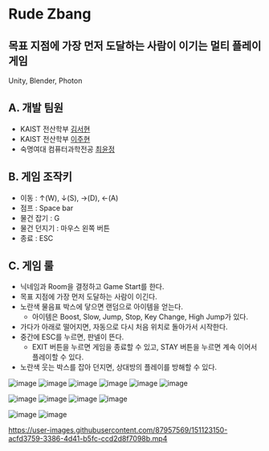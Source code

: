 # Rude Zbang
## 목표 지점에 가장 먼저 도달하는 사람이 이기는 멀티 플레이 게임
Unity, Blender, Photon

## A. 개발 팀원  
- KAIST 전산학부 [김서현](https://github.com/seohyeon0322)
- KAIST 전산학부 [이주현](https://github.com/juhyuns)
- 숙명여대 컴퓨터과학전공 [최윤정](https://github.com/letmeloveyou82)

## B. 게임 조작키
- 이동 : ↑(W), ↓(S), →(D), ←(A)
- 점프 : Space bar
- 물건 잡기 : G
- 물건 던지기 : 마우스 왼쪽 버튼
- 종료 : ESC

## C. 게임 룰
- 닉네임과 Room을 결정하고 Game Start를 한다.
- 목표 지점에 가장 먼저 도달하는 사람이 이긴다.
- 노란색 물음표 박스에 닿으면 랜덤으로 아이템을 얻는다.
  + 아이템은 Boost, Slow, Jump, Stop, Key Change, High Jump가 있다.
- 가다가 아래로 떨어지면, 자동으로 다시 처음 위치로 돌아가서 시작한다.
- 중간에 ESC를 누르면, 판넬이 뜬다.
  + EXIT 버튼을 누르면 게임을 종료할 수 있고, STAY 버튼을 누르면 계속 이어서 플레이할 수 있다.
- 노란색 웃는 박스를 잡아 던지면, 상대방의 플레이를 방해할 수 있다.

![image](https://user-images.githubusercontent.com/49242646/151117434-69edaa6c-aadd-4212-9470-26b243a23c8a.png)
![image](https://user-images.githubusercontent.com/49242646/151117482-65932a82-7f86-4142-ae54-6fb4487c032b.png)
![image](https://user-images.githubusercontent.com/49242646/151117502-edba0a92-2493-4702-8822-7404c49f2988.png)
![image](https://user-images.githubusercontent.com/49242646/151117524-c44e3828-bbf8-410e-939a-03d81fe0496b.png)
![image](https://user-images.githubusercontent.com/49242646/151117843-79dc24dc-175c-40be-950d-c0cd3ab7f454.png)
![image](https://user-images.githubusercontent.com/49242646/151117885-4e7710ae-3236-463e-ade6-6fa4a0ce04ce.png)

![image](https://user-images.githubusercontent.com/49242646/151117938-fd0d225d-04d2-410b-a24e-02a334ca8c6a.png)
![image](https://user-images.githubusercontent.com/49242646/151117974-ab46087c-c57e-48a5-901d-3ac8e0a96b44.png)
![image](https://user-images.githubusercontent.com/49242646/151118023-0cb08f4c-3994-48a0-ada3-3083a57e4a6d.png)
![image](https://user-images.githubusercontent.com/49242646/151118077-8a9cc1ea-412d-4f6f-b874-433cf1818644.png)

![image](https://user-images.githubusercontent.com/49242646/151118660-36ebcb8b-7d53-44ef-a875-b5ca8da64311.png)
![image](https://user-images.githubusercontent.com/49242646/151120582-4e42ca16-29e7-4415-a055-83c4b2b1a3aa.png)


https://user-images.githubusercontent.com/87957569/151123150-acfd3759-3386-4d41-b5fc-ccd2d8f7098b.mp4


